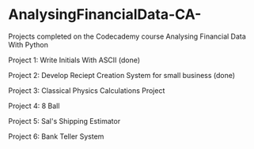 # AnalysingFinancialData-CA-
Projects completed on the Codecademy course Analysing Financial Data With Python

Project 1: Write Initials With ASCII (done)

Project 2: Develop Reciept Creation System for small business (done)

Project 3: Classical Physics Calculations Project

Project 4: 8 Ball

Project 5: Sal's Shipping Estimator

Project 6: Bank Teller System
